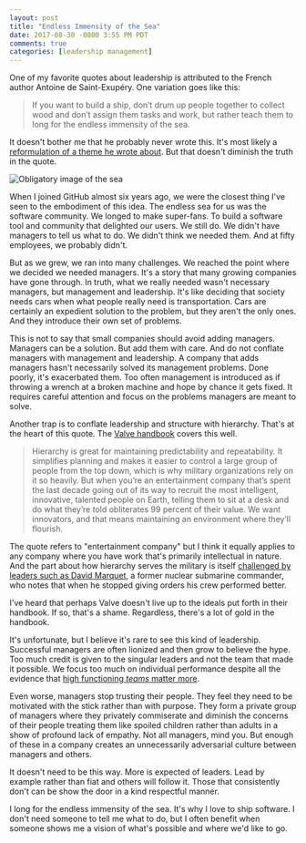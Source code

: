 ```yaml
---
layout: post
title: "Endless Immensity of the Sea"
date: 2017-08-30 -0800 3:55 PM PDT
comments: true
categories: [leadership management]
---
```


One of my favorite quotes about leadership is attributed to the French author Antoine de Saint-Exupéry. One variation goes like this:

> If you want to build a ship, don’t drum up people together to collect wood and don’t assign them tasks and work, but rather teach them to long for the endless immensity of the sea.

It doesn't bother me that he probably never wrote this. It's most likely a [reformulation of a theme he wrote about](https://quoteinvestigator.com/2015/08/25/sea/). But that doesn't diminish the truth in the quote.

![Obligatory image of the sea](https://user-images.githubusercontent.com/19977/29899178-c2771a0a-8d9e-11e7-9168-52682a4b3e93.png)

When I joined GitHub almost six years ago, we were the closest thing I've seen to the embodiment of this idea. The endless sea for us was the software community. We longed to make super-fans. To build a software tool and community that delighted our users. We still do. We didn't have managers to tell us what to do. We didn't think we needed them. And at fifty employees, we probably didn't.

But as we grew, we ran into many challenges. We reached the point where we decided we needed managers. It's a story that many growing companies have gone through. In truth, what we really needed wasn't necessary managers, but management and leadership. It's like deciding that society needs cars when what people really need is transportation. Cars are certainly an expedient solution to the problem, but they aren't the only ones. And they introduce their own set of problems.

This is not to say that small companies should avoid adding managers. Managers can be a solution. But add them with care. And do not conflate managers with management and leadership. A company that adds managers hasn't necessarily solved its management problems. Done poorly, it's exacerbated them. Too often management is introduced as if throwing a wrench at a broken machine and hope by chance it gets fixed. It requires careful attention and focus on the problems managers are meant to solve.

Another trap is to conflate leadership and structure with hierarchy. That's at the heart of this quote. The [Valve handbook](http://www.valvesoftware.com/company/Valve_Handbook_LowRes.pdf) covers this well.

> Hierarchy is great for maintaining predictability and repeatability. It simplifies planning and makes it easier to
control a large group of people from the top down, which is why military organizations rely on it so heavily.
> But when you’re an entertainment company that’s spent the last decade going out of its way to recruit the most
intelligent, innovative, talented people on Earth, telling them to sit at a desk and do what they’re told obliterates
99 percent of their value. We want innovators, and that means maintaining an environment where they’ll flourish.

The quote refers to "entertainment company" but I think it equally applies to any company where you have work that's primarily intellectual in nature. And the part about how hierarchy serves the military is itself [challenged by leaders such as David Marquet](https://www.youtube.com/watch?v=DLRH5J_93LQ), a former nuclear submarine commander, who notes that when he stopped giving orders his crew performed better.

I've heard that perhaps Valve doesn't live up to the ideals put forth in their handbook. If so, that's a shame. Regardless, there's a lot of gold in the handbook.

It's unfortunate, but I believe it's rare to see this kind of leadership. Successful managers are often lionized and then grow to believe the hype. Too much credit is given to the singular leaders and not the team that made it possible. We focus too much on individual performance despite all the evidence that [high functioning _teams_ matter more](https://www.nytimes.com/2016/02/28/magazine/what-google-learned-from-its-quest-to-build-the-perfect-team.html?mcubz=0).

Even worse, managers stop trusting their people. They feel they need to be motivated with the stick rather than with purpose. They form a private group of managers where they privately commiserate and diminish the concerns of their people treating them like spoiled children rather than adults in a show of profound lack of empathy. Not all managers, mind you. But enough of these in a company creates an unnecessarily adversarial culture between managers and others.

It doesn't need to be this way. More is expected of leaders. Lead by example rather than fiat and others will follow it. Those that consistently don't can be show the door in a kind respectful manner.

I long for the endless immensity of the sea. It's why I love to ship software. I don't need someone to tell me what to do, but I often benefit when someone shows me a vision of what's possible and where we'd like to go.
